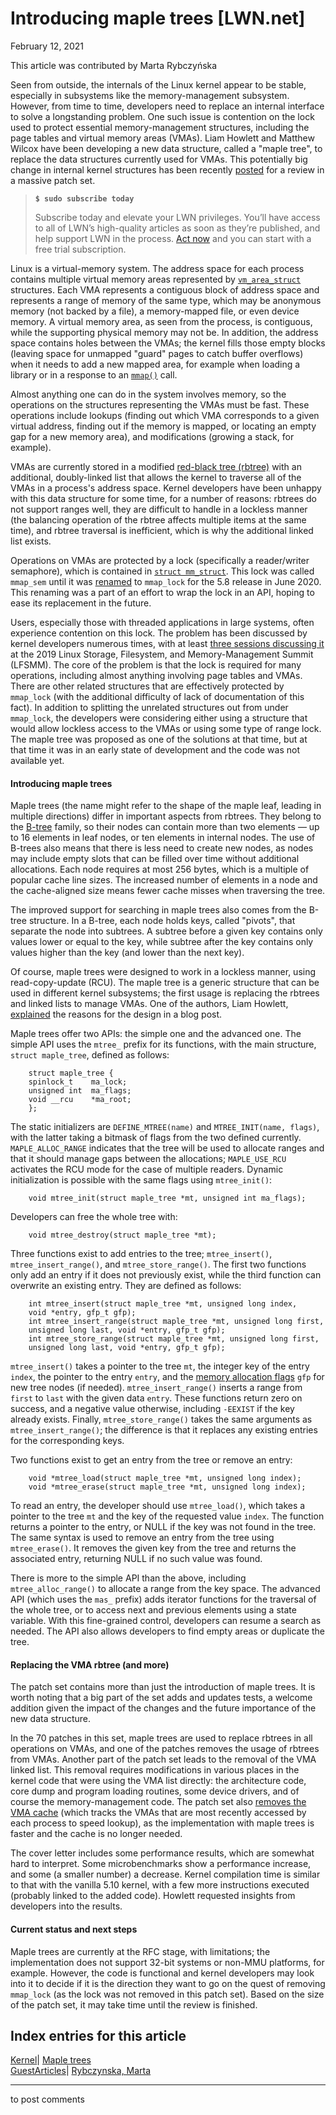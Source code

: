 # Introducing maple trees [LWN.net]

February 12, 2021

This article was contributed by Marta Rybczyńska

Seen from outside, the internals of the Linux kernel appear to be stable, especially in subsystems like the memory-management subsystem. However, from time to time, developers need to replace an internal interface to solve a longstanding problem. One such issue is contention on the lock used to protect essential memory-management structures, including the page tables and virtual memory areas (VMAs). Liam Howlett and Matthew Wilcox have been developing a new data structure, called a "maple tree", to replace the data structures currently used for VMAs. This potentially big change in internal kernel structures has been recently [posted](https://lwn.net/ml/linux-mm/20210112161240.2024684-1-Liam.Howlett@Oracle.com/#t) for a review in a massive patch set.

> **`$ sudo subscribe today`**
> 
> Subscribe today and elevate your LWN privileges. You’ll have access to all of LWN’s high-quality articles as soon as they’re published, and help support LWN in the process. [Act now](https://lwn.net/Promo/nst-sudo/claim) and you can start with a free trial subscription. 

Linux is a virtual-memory system. The address space for each process contains multiple virtual memory areas represented by [`vm_area_struct`](https://elixir.bootlin.com/linux/v5.10.13/source/include/linux/mm_types.h#L306) structures. Each VMA represents a contiguous block of address space and represents a range of memory of the same type, which may be anonymous memory (not backed by a file), a memory-mapped file, or even device memory. A virtual memory area, as seen from the process, is contiguous, while the supporting physical memory may not be. In addition, the address space contains holes between the VMAs; the kernel fills those empty blocks (leaving space for unmapped "guard" pages to catch buffer overflows) when it needs to add a new mapped area, for example when loading a library or in a response to an [`mmap()`](https://man7.org/linux/man-pages/man2/mmap.2.html) call.

Almost anything one can do in the system involves memory, so the operations on the structures representing the VMAs must be fast. These operations include lookups (finding out which VMA corresponds to a given virtual address, finding out if the memory is mapped, or locating an empty gap for a new memory area), and modifications (growing a stack, for example).

VMAs are currently stored in a modified [red-black tree (rbtree)](/Articles/184495/) with an additional, doubly-linked list that allows the kernel to traverse all of the VMAs in a process's address space. Kernel developers have been unhappy with this data structure for some time, for a number of reasons: rbtrees do not support ranges well, they are difficult to handle in a lockless manner (the balancing operation of the rbtree affects multiple items at the same time), and rbtree traversal is inefficient, which is why the additional linked list exists.

Operations on VMAs are protected by a lock (specifically a reader/writer semaphore), which is contained in [`struct mm_struct`](https://elixir.bootlin.com/linux/v5.10.12/source/include/linux/mm_types.h#L389). This lock was called `mmap_sem` until it was [renamed](https://git.kernel.org/pub/scm/linux/kernel/git/torvalds/linux.git/commit/include/linux/mm_types.h?h=v5.11-rc6&id=da1c55f1b272f4bd54671d459b39ea7b54944ef9) to `mmap_lock` for the 5.8 release in June 2020. This renaming was a part of an effort to wrap the lock in an API, hoping to ease its replacement in the future.

Users, especially those with threaded applications in large systems, often experience contention on this lock. The problem has been discussed by kernel developers numerous times, with at least [three sessions discussing it](/Articles/787629/) at the 2019 Linux Storage, Filesystem, and Memory-Management Summit (LFSMM). The core of the problem is that the lock is required for many operations, including almost anything involving page tables and VMAs. There are other related structures that are effectively protected by `mmap_lock` (with the additional difficulty of lack of documentation of this fact). In addition to splitting the unrelated structures out from under `mmap_lock`, the developers were considering either using a structure that would allow lockless access to the VMAs or using some type of range lock. The maple tree was proposed as one of the solutions at that time, but at that time it was in an early state of development and the code was not available yet.

#### Introducing maple trees

Maple trees (the name might refer to the shape of the maple leaf, leading in multiple directions) differ in important aspects from rbtrees. They belong to the [B-tree](https://en.wikipedia.org/wiki/B-tree) family, so their nodes can contain more than two elements — up to 16 elements in leaf nodes, or ten elements in internal nodes. The use of B-trees also means that there is less need to create new nodes, as nodes may include empty slots that can be filled over time without additional allocations. Each node requires at most 256 bytes, which is a multiple of popular cache line sizes. The increased number of elements in a node and the cache-aligned size means fewer cache misses when traversing the tree.

The improved support for searching in maple trees also comes from the B-tree structure. In a B-tree, each node holds keys, called "pivots", that separate the node into subtrees. A subtree before a given key contains only values lower or equal to the key, while subtree after the key contains only values higher than the key (and lower than the next key).

Of course, maple trees were designed to work in a lockless manner, using read-copy-update (RCU). The maple tree is a generic structure that can be used in different kernel subsystems; the first usage is replacing the rbtrees and linked lists to manage VMAs. One of the authors, Liam Howlett, [explained](https://blogs.oracle.com/linux/the-maple-tree) the reasons for the design in a blog post.

Maple trees offer two APIs: the simple one and the advanced one. The simple API uses the `mtree_` prefix for its functions, with the main structure, `struct maple_tree`, defined as follows:
    
    
        struct maple_tree {
    	spinlock_t    ma_lock;
    	unsigned int  ma_flags;
    	void __rcu    *ma_root;
        };
    

The static initializers are `DEFINE_MTREE(name)` and `MTREE_INIT(name, flags)`, with the latter taking a bitmask of flags from the two defined currently. `MAPLE_ALLOC_RANGE` indicates that the tree will be used to allocate ranges and that it should manage gaps between the allocations; `MAPLE_USE_RCU` activates the RCU mode for the case of multiple readers. Dynamic initialization is possible with the same flags using `mtree_init()`: 
    
    
        void mtree_init(struct maple_tree *mt, unsigned int ma_flags);
    

Developers can free the whole tree with: 
    
    
        void mtree_destroy(struct maple_tree *mt);
    

Three functions exist to add entries to the tree; `mtree_insert()`, `mtree_insert_range()`, and `mtree_store_range()`. The first two functions only add an entry if it does not previously exist, while the third function can overwrite an existing entry. They are defined as follows:
    
    
        int mtree_insert(struct maple_tree *mt, unsigned long index,
    	void *entry, gfp_t gfp);
        int mtree_insert_range(struct maple_tree *mt, unsigned long first,
    	unsigned long last, void *entry, gfp_t gfp);
        int mtree_store_range(struct maple_tree *mt, unsigned long first,
    	unsigned long last, void *entry, gfp_t gfp);
    

`mtree_insert()` takes a pointer to the tree `mt`, the integer key of the entry `index`, the pointer to the entry `entry`, and the [memory allocation flags](https://elixir.bootlin.com/linux/v5.10.14/source/include/linux/gfp.h#L230) `gfp` for new tree nodes (if needed). `mtree_insert_range()` inserts a range from `first` to `last` with the given data `entry`. These functions return zero on success, and a negative value otherwise, including `-EEXIST` if the key already exists. Finally, `mtree_store_range()` takes the same arguments as `mtree_insert_range()`; the difference is that it replaces any existing entries for the corresponding keys.

Two functions exist to get an entry from the tree or remove an entry:
    
    
        void *mtree_load(struct maple_tree *mt, unsigned long index);
        void *mtree_erase(struct maple_tree *mt, unsigned long index);
    

To read an entry, the developer should use `mtree_load()`, which takes a pointer to the tree `mt` and the key of the requested value `index`. The function returns a pointer to the entry, or NULL if the key was not found in the tree. The same syntax is used to remove an entry from the tree using `mtree_erase()`. It removes the given key from the tree and returns the associated entry, returning NULL if no such value was found.

There is more to the simple API than the above, including `mtree_alloc_range()` to allocate a range from the key space. The advanced API (which uses the `mas_` prefix) adds iterator functions for the traversal of the whole tree, or to access next and previous elements using a state variable. With this fine-grained control, developers can resume a search as needed. The API also allows developers to find empty areas or duplicate the tree.

#### Replacing the VMA rbtree (and more)

The patch set contains more than just the introduction of maple trees. It is worth noting that a big part of the set adds and updates tests, a welcome addition given the impact of the changes and the future importance of the new data structure.

In the 70 patches in this set, maple trees are used to replace rbtrees in all operations on VMAs, and one of the patches removes the usage of rbtrees from VMAs. Another part of the patch set leads to the removal of the VMA linked list. This removal requires modifications in various places in the kernel code that were using the VMA list directly: the architecture code, core dump and program loading routines, some device drivers, and of course the memory-management code. The patch set also [removes the VMA cache](https://lwn.net/ml/linux-mm/20210112161240.2024684-20-Liam.Howlett@Oracle.com/) (which tracks the VMAs that are most recently accessed by each process to speed lookup), as the implementation with maple trees is faster and the cache is no longer needed.

The cover letter includes some performance results, which are somewhat hard to interpret. Some microbenchmarks show a performance increase, and some (a smaller number) a decrease. Kernel compilation time is similar to that with the vanilla 5.10 kernel, with a few more instructions executed (probably linked to the added code). Howlett requested insights from developers into the results.

#### Current status and next steps

Maple trees are currently at the RFC stage, with limitations; the implementation does not support 32-bit systems or non-MMU platforms, for example. However, the code is functional and kernel developers may look into it to decide if it is the direction they want to go on the quest of removing `mmap_lock` (as the lock was not removed in this patch set). Based on the size of the patch set, it may take time until the review is finished.

  
Index entries for this article  
---  
[Kernel](/Kernel/Index)| [Maple trees](/Kernel/Index#Maple_trees)  
[GuestArticles](/Archives/GuestIndex/)| [Rybczynska, Marta](/Archives/GuestIndex/#Rybczynska_Marta)  
  


* * *

to post comments 
